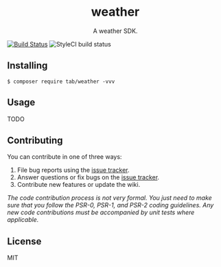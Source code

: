 <h1 align="center"> weather </h1>

<p align="center"> A weather SDK.</p>

[![Build Status](https://travis-ci.org/791022012/weather.svg?branch=master)](https://travis-ci.org/791022012/weather)
![StyleCI build status](https://github.styleci.io/repos/167879590/shield) 
## Installing

```shell
$ composer require tab/weather -vvv
```

## Usage

TODO

## Contributing

You can contribute in one of three ways:

1. File bug reports using the [issue tracker](https://github.com/tab/weather/issues).
2. Answer questions or fix bugs on the [issue tracker](https://github.com/tab/weather/issues).
3. Contribute new features or update the wiki.

_The code contribution process is not very formal. You just need to make sure that you follow the PSR-0, PSR-1, and PSR-2 coding guidelines. Any new code contributions must be accompanied by unit tests where applicable._

## License

MIT